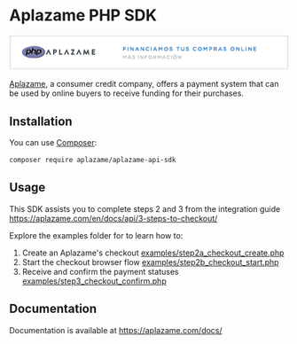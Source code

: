 # Aplazame PHP SDK

[![Aplazame](docs/banner-728-white-php.png)](https://aplazame.com)

[Aplazame](https://aplazame.com), a consumer credit company, offers a payment system that can be
used by online buyers to receive funding for their purchases.


## Installation

You can use [Composer](https://getcomposer.org):

```bash
composer require aplazame/aplazame-api-sdk
```


## Usage


This SDK assists you to complete steps 2 and 3 from the integration guide https://aplazame.com/en/docs/api/3-steps-to-checkout/

Explore the examples folder for to learn how to:
 1. Create an Aplazame's checkout [examples/step2a_checkout_create.php](examples/step2a_checkout_create.php)
 2. Start the checkout browser flow [examples/step2b_checkout_start.php](examples/step2n_checkout_start.php)
 3. Receive and confirm the payment statuses [examples/step3_checkout_confirm.php](examples/step3_checkout_confirm.php)


## Documentation

Documentation is available at https://aplazame.com/docs/
